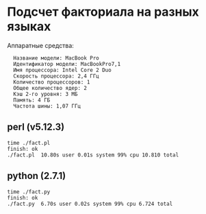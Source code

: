 Подсчет факториала на разных языках
===================================

Аппаратные средства:

	  Название модели: MacBook Pro
	  Идентификатор модели: MacBookPro7,1
	  Имя процессора: Intel Core 2 Duo
	  Скорость процессора: 2,4 ГГц
	  Количество процессоров: 1
	  Общее количество ядер: 2
	  Кэш 2-го уровня: 3 МБ
	  Память: 4 ГБ
	  Частота шины:	1,07 ГГц

perl (v5.12.3)
--------------

    time ./fact.pl
    finish: ok
    ./fact.pl  10.80s user 0.01s system 99% cpu 10.810 total

python (2.7.1)
--------------

    time ./fact.py
    finish: ok
    ./fact.py  6.70s user 0.02s system 99% cpu 6.724 total
